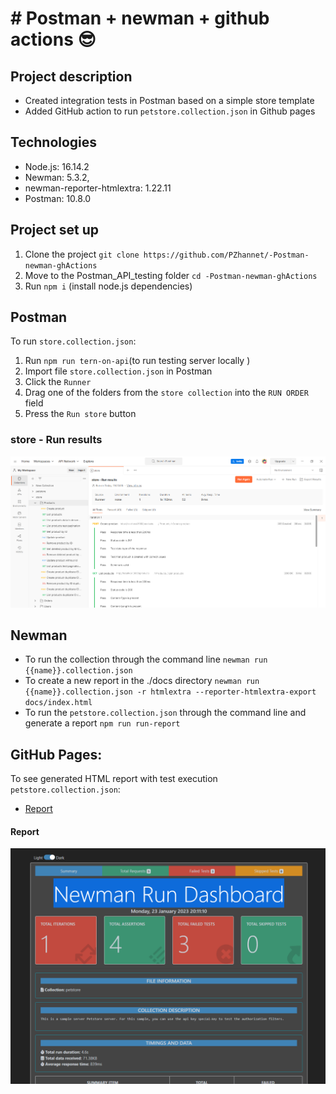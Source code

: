 # # **Postman + newman + github actions** :sunglasses:
## Project description
- Created integration tests in Postman based on a simple store template
- Added GitHub action to run `petstore.collection.json` in Github pages

## Technologies
- Node.js: 16.14.2
- Newman: 5.3.2,
- newman-reporter-htmlextra: 1.22.11
- Postman: 10.8.0

## Project set up
1. Clone the project `git clone https://github.com/PZhannet/-Postman-newman-ghActions`
2. Move to the Postman_API_testing folder `cd -Postman-newman-ghActions`
3. Run `npm i` (install node.js dependencies)

## Postman
 To run `store.collection.json`:
1. Run `npm run tern-on-api`(to run testing server locally )
2. Import file `store.collection.json` in Postman
3. Click the `Runner`
4. Drag one of the folders from the `store collection` into the `RUN ORDER` field
5. Press the `Run store` button
### store - Run results
![Run results](https://github.com/PZhannet/-Postman-newman-ghActions/blob/main/images/storeRunResults.png)

## Newman
- To run the collection through the command line
 `newman run {{name}}.collection.json`
- To create a new report in the ./docs directory 
 `newman run {{name}}.collection.json -r htmlextra --reporter-htmlextra-export docs/index.html`
- To run the `petstore.collection.json` through the command line and generate a report 
 `npm run run-report`

## GitHub Pages:

To see generated HTML report with test execution `petstore.collection.json`:
- <a href="https://pzhannet.github.io/-Postman-newman-ghActions/"> Report </a>

#### Report
![Newman Run Dashboard](https://github.com/PZhannet/-Postman-newman-ghActions/blob/main/images/newmanRunDashboard.png)
